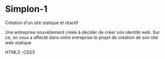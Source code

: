 # Simplon-1

Création d'un site statique et réactif

Une entreprise nouvellement créée à décider de créer son identité web. Sur ce, on vous a affecté dans votre entreprise le projet de création de son site web statique

HTML5 -CSS3

